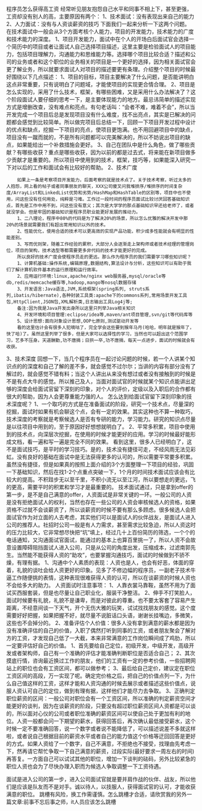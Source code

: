 ﻿程序员怎么获得高工资
经常听见朋友抱怨自己水平和同事不相上下，甚至更强，工资却没有别人的高，主要原因有两个：
        1、技术面试：没有表现出来自己的能力
        2、人力面试：没有与人资谈薪资的技巧
下面我们一起来分析一下这两个问题。
在技术面试中一般会从3个方面考核个人能力，项目的开发能力，技术能力的广度和技术能力的深度。
1、项目开发能力，面试中在个人的开场白后面试官会选择一个简历中的项目或者让面试人自己选择项目描述，这里主要是检验面试人的项目能力，包括项目理解力，沟通能力和思维能力等。选择哪个项目比较合适？描述和公司的业务或者和这个职位的业务相关的项目是一个更好的选择，因为相关面试官会更了解业务，所以就要求面试人对项目的描述要更有条理。介绍整个项目的时候最好围绕以下几点描述：
    1、项目的目标，项目主要解决了什么问题，是否能讲明白这点非常重要，只有说明白了问题域，才能使项目的实现更合情合理。
    2、项目是怎么实现的，采用了什么技术，框架，有哪些困难，又是采用什么办法解决了？这个阶段面试人要仔细的思考一下，是主要体现能力的地方。最忌讳简单的描述实现方式是增删改查，没有难点和亮点。有句老话叫：“会者不难，难着不会”，所以当开发完成一个项目后总是发现项目没有什么难度，找不出亮点，其实是已解决的问题都会感觉到比较简单。所以做完项目后总结一下，回顾一下项目开发过程中设计的优点和缺点，挖掘一下项目的亮点，使项目更饱满。也不用回避项目中的缺点，项目没有一蹴而就的，不是所有问题都可以完美解决的，所以不妨说出项目的缺点，如果能给出一个补救措施会更好。
    3、自己在团队中是什么角色，做了哪些贡献？有哪些收获？重点是哪些收获，因为以前的都是过去式，将来能在新项目做多少贡献才是重要的。所以项目中使用到的技术，框架，技巧等，如果能深入研究一下对以后的工作和面试会有比较好的帮助。
2、技术广度

        如果上一条是考察项目开发能力，后面考察的就是技术点了。关于技术考察，听过太多的人抱怨，网上看的帖子或者同事朋友的聊天，XXX公司傻叉问我堆排序/堆排序的时间复杂度/ArrayList和LinkedList优势和劣势/HashMap和HashTable的区别等，项目中也不使用，问这些没有任何用处，纯粹是刁难。工作过一段时间的程序员面试比较讨厌回答基础知识点，首先是工作中用不到，问这些没有意义；其次是大学学的那点基础知识早还给老师了，或者就没学会。但是牢固的基础知识是程序员职业能更好发展的推动力。
        1、二八理论，程序中80%的代码是为了解决20%的场景，所以怎么优雅的解决开发中那20%的场景就需要我们有超出常用知识以外的技术。
        2、性能优化，使用合适的技术可以更高效的实现产品功能，积少成多性能就会有明显的性能差别。
        3、写而优则架，随着工作经验的累积，大部分人会逐渐走上架构师或者技术经理的管理岗位，项目的架构，技术选型等都需要更多非代码的技术才能更好的完成。
        所以良好的技术广度会使程序员走的更远。那么作为程序员的我们需要学习哪些知识呢？
        1、计算机基础:操作系统,编辑原理,数据结构,算法设计与分析，这些知识可以有助于我们了解计算机软件基本的运行原理和运行效率。
        2、应用运行环境:linux,apache/nginx web服务器,mysql/oracle等db,redis/memcache缓存等,hadoop,mango等nosql数据存储
        3、开发语言:Java语法,JVM,系统框架(spring系列, struts系列,ibatis/hibernate),各种封装工具类:apache下的commons系列,常用场景开发工具包,HttpClient,JSON包,XML解析类,日志输出工具Log4j等;
        备注:因为我是Java开发出身所以这里只列举Java相关知识
        4、开发环境和项目管理:eclipse/idea等,maven/ant项目管理,svn/git等代码库等
        5、设计思想:面向对象设计思想,OOP七原则,测试驱动开发等
        看的这里估计会有很多人犯嘀咕了，完全学会这些要到猴年马月(哈哈，明年就是猴年了，快了哈)了。虽然这里列举了很多，但是大家可以选择性的学习，当然也可以超出这个范围学习，艺多不压身。天道酬勤,功不唐捐；日拱一卒,功不唐捐，每天一点进步，面试的时候就会有收获。
3、技术深度
  回想一下，当几个程序员在一起讨论问题的时候，若一个人讲某个知识点的的深度和自己了解的差不多，就会感觉不过尔尔；当讲的内容有部分没有了解过的，就会感觉不错有料；当这个人讲出从来没有想过或者没有接触到的时候是不是有点大牛的感觉。所以推己及人，当面对面试官的时候就某个知识点能讲出足够的深度会给面试官留下深刻的印象，对个人的评价，定级以及入职后的合作都有很大的帮助，因为人会更尊重能力强的人。
  怎么达到给面试官留下深刻印象的技术深度呢？
  1、一个取巧的方式是在准备面试的阶段，研究一个技术点，尽量深的挖掘，面试时如果有机会聊这个点，会有一定的效果。其实这种也不算一种取巧，技术深度的考察就是考察候选人是否有专研的能力，学习能力。研究的知识点尽量是以往项目中用到的，至于原因好好想想就明白了。
  2、平常多积累，项目中使用到的技术点，向深层次挖掘，在使用的时候才能更好的应用。学习的时候最好能形成文档，看一遍和写一遍是完全不同的效果。
        看到这里，很多人已经明白了，这不是面试技巧，是平时的学习技巧。是的，技术没有捷径可走，不经风雨无法见彩虹。没有良好的基础在面试中是无法获得更多的认可的，所以需要平常要多积累。虽然没有捷径，但是如果真的按照上面介绍的3个方面整理一下项目的经验，巩固一下基础知识，然后在找1-2个点重点突破一下，1个月的时间技术面试应该会有比较大的提高。不积跬步无以至千里，不积小流无以至江河，所以要想走的更远，飞的更高，需要平时的积累和学习才是最重要的。
  技术面试通过，只是拿到offer的第一步，是不是自己满意的offer，人资面试是非常关键的一环。一般公司的人资是没有拒绝面试人的权利，当然也存在一些公司的人资会审核候选人的资格，如果资格不过就不会谈薪资了，所以谈薪资的时候不要有那么多顾虑。很多候选人会把面试官作为对立面的人去考虑，其实他们可以是面试人的伙伴战友，是面试人进入公司的推荐人。社招时公司一般是有人力需求，甚至需求比较急迫，所以人资这时的压力比较大，它非常想尽快把“坑”填上，经过几十上百份简历的筛选，一个个的电话通知，又沟通面试官面试，能通过的基本上也算百里挑一了，所以人资不会故意设置障碍阻挡面试人进入公司，只是从公司的角度出发，压缩成本，过滤南郭先生。当然能不能获得人资的“助攻”，也要掌握沟通技巧，面试的时候做到不骄不燥，有理有据。
1、沟通中个人素质的表现：人资也是人，也会有好恶，体面的穿着，礼貌的谈吐会给人资更好的印象。见多了不修边幅的程序员，一副老子技术牛逼工作随便挑的表情，这种表现很难获得人资的认可，所以在谈薪资的时候人资也不会给多大的助力。
        人资面试时注意事项：
  1、人靠衣裳马靠鞍，虽然不用为了面试买西服套装，但是也尽量让自己职业化，服装干净整洁。
  2、伸手不打笑脸人，面试时候要有礼貌，礼貌不是谦卑，而是对彼此的尊重。也不要太客套了容易产生距离，不经意间谈一下天气，开个无伤大雅的玩笑，试试找找朋友的感觉。这个度需要好好把握，如果把握不好，就尽量不说脏话口头语，谢谢长挂嘴边，多微笑，这些也不会掉分的。
2、准备评估个人价值：很多人没有拿到满意的薪水都是因为没有准确评估的自己的价值，入职了偶然打听到同事的工资，或者朋友聚会了解对方的工资，才发现自己低了一大截，本来非常满意的工作岗位瞬间成了鸡肋，所以一定要评估好自己的价值。
        1、首先要给自己定位，初级开发，中级开发，高级开发或者架构师，自己有一个准确的评估才能准确判断职位是否适合自己；
        2、其次摸底行情，咨询最近换过工作的朋友，他们的工资有一定的参考价值，一些招聘网站上的职位也会有工资区间，都可以做参考；
        3、最后给自己定价，建议定在职位工资区间的高段，万一实现了呢。确定完价格之后，把自己的价值点列一下，为什么自己值这样的工资，这样才能和人资沟通的时候去展示或者描述这些价值点，说服人资认可自己的定位，做到有理有据，这样他们才能尽力去争取。
3、正确判定职位薪资的区间：一般公司对职位会有一个工资区间，所以准确的判定薪资空间才能更好的谈判，因为在谈薪资的阶段，只要没有超过职位薪资区间人资都是可以谈的，所以面对心仪的公司或者职位准确的薪资区间可以使自己处于更加有利的地位。人资一般都会问一下期望的薪水，获得回答后，再次确认最低接受薪水，这个时候一定不要准确回答，说一个数字或者说不能降低了，可以描述说差不多就这样啦，或者说自己根据目前的薪资水平或者自己的能力值这个价格等迂回回答是更好的方式。如果人资给了一个数字，自己不满意，不拒绝也不接受，找理由先考虑一下，然再请它帮忙争取一下自己满意的薪资，过段实际(最好要求一周左右的时间)再答复。一方面自己可以试试其他的职位，增加一下谈判的砝码，另外比较紧急的职位人资也会为了尽快办理入职而为候选人争取调整一下工资待遇。
    
  面试是进入公司的第一步，进入公司面试官就是要并肩作战的伙伴、战友，所以他们是应该是队友而不是对手。诚以待人，以技服人，获得面试官的认可，才能收获满意的职位。
        跳槽有风险，换工作需谨慎。怎么跳槽才合适，请欣赏我的另外一篇文章:前事不忘后事之师，it人员应该怎么跳槽